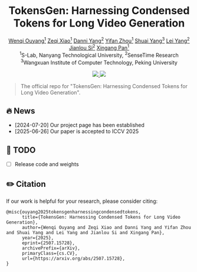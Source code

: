 <br>
<p align="center">

<h1 align="center"><strong>TokensGen: Harnessing Condensed Tokens for Long Video Generation</strong></h1>
  <p align="center"><span><a href=""></a></span>
              <a href="https://vicky0522.github.io/Wenqi-Ouyang/">Wenqi Ouyang<sup>1</sup></a>
              <a href="https://xizaoqu.github.io">Zeqi Xiao<sup>1</sup></a>
              <a href="https://scholar.google.com/citations?user=qDsgBJAAAAAJ&hl=zh-CN">Danni Yang<sup>2</sup></a>
              <a href="https://zhouyifan.net/about/">Yifan Zhou<sup>1</sup></a>
              <a href="https://williamyang1991.github.io/">Shuai Yang<sup>3</sup></a>
              <a href="https://scholar.google.com/citations?user=jZH2IPYAAAAJ&hl=en">Lei Yang<sup>2</sup></a>
              <a href="https://jianlou.github.io/">Jianlou Si<sup>2</sup></a>
              <a href="https://xingangpan.github.io/">Xingang Pan<sup>1</sup></a>    <br>
    <sup>1</sup>S-Lab, Nanyang Technological University, <sup>2</sup>SenseTime Research <br> <sup>3</sup>Wangxuan Institute of Computer Technology, Peking University<br>  
    </p>
</p>

<p align="center">
  <a href="https://arxiv.org/abs/2507.15728" target='_blank'>
    <img src="https://img.shields.io/badge/arXiv-2504.12369-blue?">
  </a>
  <a href="https://vicky0522.github.io/tokensgen-webpage/" target='_blank'>
    <img src="https://img.shields.io/badge/Project-&#x1F680-blue">
  </a>
</p>

> The official repo for "TokensGen: Harnessing Condensed Tokens for Long Video Generation".

## 🔥 News
* [2024-07-20] Our project page has been established
* [2025-06-26] Our paper is accepted to ICCV 2025

## 🔧 TODO
- [ ] Release code and weights

## ✏️ Citation

If our work is helpful for your research, please consider citing: 
```
@misc{ouyang2025tokensgenharnessingcondensedtokens,
      title={TokensGen: Harnessing Condensed Tokens for Long Video Generation}, 
      author={Wenqi Ouyang and Zeqi Xiao and Danni Yang and Yifan Zhou and Shuai Yang and Lei Yang and Jianlou Si and Xingang Pan},
      year={2025},
      eprint={2507.15728},
      archivePrefix={arXiv},
      primaryClass={cs.CV},
      url={https://arxiv.org/abs/2507.15728}, 
}
```
